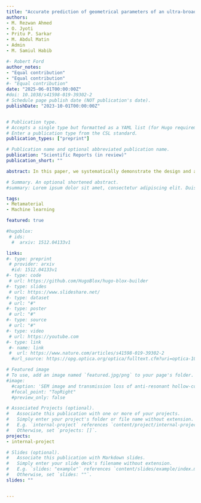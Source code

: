 ```yaml
---
title: "Accurate prediction of geometrical parameters of an ultra-broadband metamaterial absorber using machine learning"
authors:
- M. Rezwan Ahmed
- O. Jyoti
- Pritu P. Sarkar
- M. Abdul Matin
- Admin
- M. Samiul Habib

#- Robert Ford
author_notes:
- "Equal contribution"
- "Equal contribution"
#- "Equal contribution"
date: "2025-06-01T00:00:00Z"
#doi: 10.1038/s41598-019-39302-2
# Schedule page publish date (NOT publication's date).
publishDate: "2023-10-01T00:00:00Z"


# Publication type.
# Accepts a single type but formatted as a YAML list (for Hugo requirements).
# Enter a publication type from the CSL standard.
publication_types: ["preprint"]

# Publication name and optional abbreviated publication name.
publication: "Scientific Reports (in review)"
publication_short: ""

abstract: In this paper, we systematically demonstrate the design and analysis of a new type of ultra-broadband tunable metamaterial perfect absorber (MPA) comprising a top vanadium dioxide (VO2) based patterned resonating patch, a continuous metallic film at the bottom, and an intermediate dielectric substrate having a thickness of only 0.18λ  at the center working frequency. The simulation results reveal that the absorber achieves a bandwidth of 7.26 THz, ranging from 5.40 THz to 12.66 THz, with more than 90% absorptance and an average absorption of 98.21% under normal incidence of the incoming THz wave. Furthermore, absorptance exceeding 99% is achieved between 6.25 THz and 11.3 THz (5.05 THz bandwidth), demonstrating superior performance compared to existing broadband absorbers. The high absorption efficiency is attributed to the electric dipole resonance, as illustrated through the electric field distribution at different frequencies. An equivalent~RLC circuit model is developed using the least squares method, showing strong agreement with full-wave numerical simulations. However, designing metamaterial absorber requires extensive analysis of absorption spectra across a broad range of structural parameters-a computationally expensive process due to the complex interplay of impedance mathcing and electric field coupling. To overcome this challenge, we introduce a machine learning (ML)-based approach utilizing the Random Forest (RF) algorithm to predict absorption bandwidth and optimize structural parameters, significantly reducing computational time and spectral analyses. The RF model achieves considerably high accuracy, predicting an ultra-broadband absorption bandwidth of 7.26 THz with minimal error. We show that predicted and simulated results show excellent agreement, with negligible deviations. In addition, the terahertz absorber stably maintains more than 90% absorptance for both transverse electric (TE) and transverse magnetic (TM) waves up to 50 degree and due to its rotationally symmetric structure the proposed absorber is easy to fabricate and ensures complete polarization insensitivity. With its strong performance, the proposed MPA offers considerable potential for applications in terahertz modulation, switching, imaging, and biochemical sensing.

# Summary. An optional shortened abstract.
#summary: Lorem ipsum dolor sit amet, consectetur adipiscing elit. Duis posuere tellus ac convallis placerat. Proin tincidunt magna sed ex sollicitudin condimentum.

tags:
- Metamaterial
- Machine learning

featured: true

#hugoblox:
 # ids:
  #  arxiv: 1512.04133v1

links:
#- type: preprint
 # provider: arxiv
  #id: 1512.04133v1
#- type: code
 # url: https://github.com/HugoBlox/hugo-blox-builder
#- type: slides
 # url: https://www.slideshare.net/
#- type: dataset
 # url: "#"
#- type: poster
 # url: "#"
#- type: source
 # url: "#"
#- type: video
 # url: https://youtube.com
#- type: link
 #- name: link
 #  url: https://www.nature.com/articles/s41598-019-39302-2
  #url_source: https://opg.optica.org/optica/fulltext.cfm?uri=optica-10-10-1253

# Featured image
# To use, add an image named `featured.jpg/png` to your page's folder. 
#image:
  #caption: 'SEM image and transmission loss of anti-resonant hollow-core fiber'
  #focal_point: "TopRight"
  #preview_only: false

# Associated Projects (optional).
#   Associate this publication with one or more of your projects.
#   Simply enter your project's folder or file name without extension.
#   E.g. `internal-project` references `content/project/internal-project/index.md`.
#   Otherwise, set `projects: []`.
projects:
- internal-project

# Slides (optional).
#   Associate this publication with Markdown slides.
#   Simply enter your slide deck's filename without extension.
#   E.g. `slides: "example"` references `content/slides/example/index.md`.
#   Otherwise, set `slides: ""`.
slides: ""


---
```

